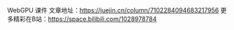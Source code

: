 WebGPU 课件
文章地址：https://juejin.cn/column/7102284094683217956
更多精彩在B站：https://space.bilibili.com/1028978784